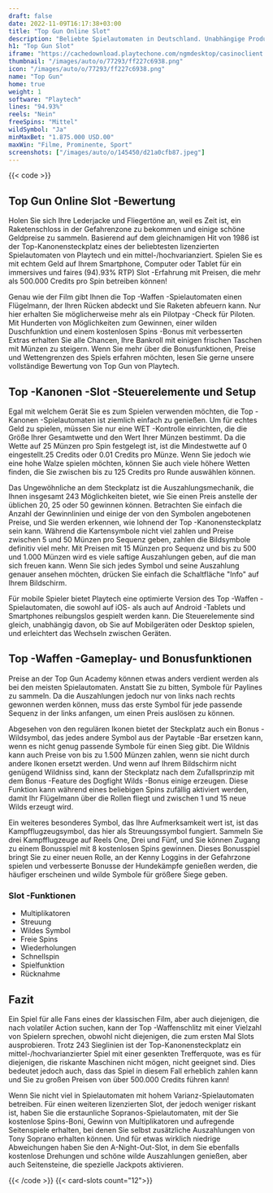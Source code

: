 ```yaml
---
draft: false
date: 2022-11-09T16:17:38+03:00
title: "Top Gun Online Slot"
description: "Beliebte Spielautomaten in Deutschland. Unabhängige Produktbewertungen und exklusive Anmeldeangebote. Jetzt spielen!"
h1: "Top Gun Slot"
iframe: "https://cachedownload.playtechone.com/ngmdesktop/casinoclient.html?game=topg&language=EN&"
thumbnail: "/images/auto/o/77293/ff227c6938.png"
icon: "/images/auto/o/77293/ff227c6938.png"
name: "Top Gun"
home: true
weight: 1
software: "Playtech"
lines: "94.93%"
reels: "Nein"
freeSpins: "Mittel"
wildSymbol: "Ja"
minMaxBet: "1.875.000 USD.00"
maxWin: "Filme, Prominente, Sport"
screenshots: ["/images/auto/o/145450/d21a0cfb87.jpeg"]
---
```


{{< code >}}<h2>Top Gun Online Slot -Bewertung</h2><p>Holen Sie sich Ihre Lederjacke und Fliegertöne an, weil es Zeit ist, ein Raketenschloss in der Gefahrenzone zu bekommen und einige schöne Geldpreise zu sammeln. Basierend auf dem gleichnamigen Hit von 1986 ist der Top-Kanonensteckplatz eines der beliebtesten lizenzierten Spielautomaten von Playtech und ein mittel-/hochvarianziert.  Spielen Sie es mit echtem Geld auf Ihrem Smartphone, Computer oder Tablet für ein immersives und faires (94).93% RTP) Slot -Erfahrung mit Preisen, die mehr als 500.000 Credits pro Spin betreiben können!</p><p>Genau wie der Film gibt Ihnen die Top -Waffen -Spielautomaten einen Flügelmann, der Ihren Rücken abdeckt und Sie Raketen abfeuern kann. Nur hier erhalten Sie möglicherweise mehr als ein Pilotpay -Check für Piloten.  Mit Hunderten von Möglichkeiten zum Gewinnen, einer wilden Duschfunktion und einem kostenlosen Spins -Bonus mit verbesserten Extras erhalten Sie alle Chancen, Ihre Bankroll mit einigen frischen Taschen mit Münzen zu steigern. Wenn Sie mehr über die Bonusfunktionen, Preise und Wettengrenzen des Spiels erfahren möchten, lesen Sie gerne unsere vollständige Bewertung von Top Gun von Playtech.</p><h2>Top -Kanonen -Slot -Steuerelemente und Setup</h2><p>Egal mit welchem Gerät Sie es zum Spielen verwenden möchten, die Top -Kanonen -Spielautomaten ist ziemlich einfach zu genießen. Um für echtes Geld zu spielen, müssen Sie nur eine WET -Kontrolle einrichten, die die Größe Ihrer Gesamtwette und den Wert Ihrer Münzen bestimmt. Da die Wette auf 25 Münzen pro Spin festgelegt ist, ist die Mindestwette auf 0 eingestellt.25 Credits oder 0.01 Credits pro Münze. Wenn Sie jedoch wie eine hohe Walze spielen möchten, können Sie auch viele höhere Wetten finden, die Sie zwischen bis zu 125 Credits pro Runde auswählen können.</p><p>Das Ungewöhnliche an dem Steckplatz ist die Auszahlungsmechanik, die Ihnen insgesamt 243 Möglichkeiten bietet, wie Sie einen Preis anstelle der üblichen 20, 25 oder 50 gewinnen können. Betrachten Sie einfach die Anzahl der Gewinnlinien und einige der von den Symbolen angebotenen Preise, und Sie werden erkennen, wie lohnend der Top -Kanonensteckplatz sein kann. Während die Kartensymbole nicht viel zahlen und Preise zwischen 5 und 50 Münzen pro Sequenz geben, zahlen die Bildsymbole definitiv viel mehr. Mit Preisen mit 15 Münzen pro Sequenz und bis zu 500 und 1.000 Münzen wird es viele saftige Auszahlungen geben, auf die man sich freuen kann.  Wenn Sie sich jedes Symbol und seine Auszahlung genauer ansehen möchten, drücken Sie einfach die Schaltfläche "Info" auf Ihrem Bildschirm.</p><p>Für mobile Spieler bietet Playtech eine optimierte Version des Top -Waffen -Spielautomaten, die sowohl auf iOS- als auch auf Android -Tablets und Smartphones reibungslos gespielt werden kann.  Die Steuerelemente sind gleich, unabhängig davon, ob Sie auf Mobilgeräten oder Desktop spielen, und erleichtert das Wechseln zwischen Geräten.</p><h2>Top -Waffen -Gameplay- und Bonusfunktionen</h2><p>Preise an der Top Gun Academy können etwas anders verdient werden als bei den meisten Spielautomaten. Anstatt Sie zu bitten, Symbole für Paylines zu sammeln. Da die Auszahlungen jedoch nur von links nach rechts gewonnen werden können, muss das erste Symbol für jede passende Sequenz in der links anfangen, um einen Preis auslösen zu können.</p><p>Abgesehen von den regulären Ikonen bietet der Steckplatz auch ein Bonus -Wildsymbol, das jedes andere Symbol aus der Paytable -Bar ersetzen kann, wenn es nicht genug passende Symbole für einen Sieg gibt. Die Wildnis kann auch Preise von bis zu 1.500 Münzen zahlen, wenn sie nicht durch andere Ikonen ersetzt werden. Und wenn auf Ihrem Bildschirm nicht genügend Wildniss sind, kann der Steckplatz nach dem Zufallsprinzip mit dem Bonus -Feature des Dogfight Wilds -Bonus einige erzeugen. Diese Funktion kann während eines beliebigen Spins zufällig aktiviert werden, damit Ihr Flügelmann über die Rollen fliegt und zwischen 1 und 15 neue Wilds erzeugt wird.</p><p>Ein weiteres besonderes Symbol, das Ihre Aufmerksamkeit wert ist, ist das Kampfflugzeugsymbol, das hier als Streuungssymbol fungiert. Sammeln Sie drei Kampfflugzeuge auf Reels One, Drei und Fünf, und Sie können Zugang zu einem Bonusspiel mit 8 kostenlosen Spins gewinnen. Dieses Bonusspiel bringt Sie zu einer neuen Rolle, an der Kenny Loggins in der Gefahrzone spielen und verbesserte Bonusse der Hundekämpfe genießen werden, die häufiger erscheinen und wilde Symbole für größere Siege geben.</p><h3>
Slot -Funktionen</h3><ul>
<li></span>
Multiplikatoren</li>
<li></span>
Streuung</li>
<li></span>
Wildes Symbol</li>
<li></span>
Freie Spins</li>
<li></span>
Wiederholungen</li>
<li></span>
Schnellspin</li>
<li></span>
Spielfunktion</li>
<li></span>
Rücknahme</li></ul><h2>Fazit</h2><p>Ein Spiel für alle Fans eines der klassischen Film, aber auch diejenigen, die nach volatiler Action suchen, kann der Top -Waffenschlitz mit einer Vielzahl von Spielern sprechen, obwohl nicht diejenigen, die zum ersten Mal Slots ausprobieren. Trotz 243 Sieglinien ist der Top-Kanonensteckplatz ein mittel-/hochvarianzierter Spiel mit einer gesenkten Trefferquote, was es für diejenigen, die riskante Maschinen nicht mögen, nicht geeignet sind. Dies bedeutet jedoch auch, dass das Spiel in diesem Fall erheblich zahlen kann und Sie zu großen Preisen von über 500.000 Credits führen kann!</p><p>Wenn Sie nicht viel in Spielautomaten mit hohem Varianz-Spielautomaten betreiben. Für einen weiteren lizenzierten Slot, der jedoch weniger riskant ist, haben Sie die erstaunliche Sopranos-Spielautomaten, mit der Sie kostenlose Spins-Boni, Gewinn von Multiplikatoren und aufregende Seitenspiele erhalten, bei denen Sie selbst zusätzliche Auszahlungen von Tony Soprano erhalten können. Und für etwas wirklich niedrige Abweichungen haben Sie den A-Night-Out-Slot, in dem Sie ebenfalls kostenlose Drehungen und schöne wilde Auszahlungen genießen, aber auch Seitensteine, die spezielle Jackpots aktivieren.</p>{{< /code >}}
{{< card-slots count="12">}}